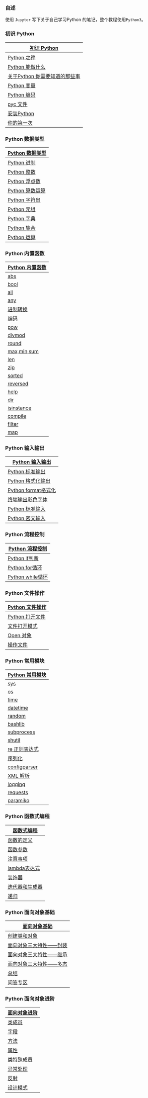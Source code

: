 ### 自述
使用 `Jupyter` 写下关于自己学习Python 的笔记，整个教程使用`Python3`。

<div class="github-widget" data-repo="LiangXianSen/python_notebook"></div>

### 初识 Python

| [初识 Python](http://nbviewer.jupyter.org/github/LiangXianSen/python_notebook/blob/master/%E5%88%9D%E8%AF%86%20Python.ipynb#初识-Python) |
| ---------------------------------------- |
| [Python 之禅](http://nbviewer.jupyter.org/github/LiangXianSen/python_notebook/blob/master/%E5%88%9D%E8%AF%86%20Python.ipynb#Python之禅) |
| [Python 能做什么](http://nbviewer.jupyter.org/github/LiangXianSen/python_notebook/blob/master/%E5%88%9D%E8%AF%86%20Python.ipynb#Python-能做什么) |
| [关于Python 你需要知道的那些事](http://nbviewer.jupyter.org/github/LiangXianSen/python_notebook/blob/master/%E5%88%9D%E8%AF%86%20Python.ipynb#语法要求) |
| [Python 变量](http://nbviewer.jupyter.org/github/LiangXianSen/python_notebook/blob/master/%E5%88%9D%E8%AF%86%20Python.ipynb#变量) |
| [Python 编码](http://nbviewer.jupyter.org/github/LiangXianSen/python_notebook/blob/master/%E5%88%9D%E8%AF%86%20Python.ipynb#编码) |
| [pyc 文件](http://nbviewer.jupyter.org/github/LiangXianSen/python_notebook/blob/master/%E5%88%9D%E8%AF%86%20Python.ipynb#pyc文件) |
| [安装Python](http://nbviewer.jupyter.org/github/LiangXianSen/python_notebook/blob/master/%E5%88%9D%E8%AF%86%20Python.ipynb#安装Python) |
| [你的第一次](http://nbviewer.jupyter.org/github/LiangXianSen/python_notebook/blob/master/%E5%88%9D%E8%AF%86%20Python.ipynb#开始Python) |



### Python 数据类型

| [Python 数据类型](http://nbviewer.jupyter.org/github/LiangXianSen/python_notebook/blob/master/Python%20%E6%95%B0%E6%8D%AE%E7%B1%BB%E5%9E%8B.ipynb#Python-%E6%95%B0%E6%8D%AE%E7%B1%BB%E5%9E%8B) |
| ---------------------------------------- |
| [Python 进制](http://nbviewer.jupyter.org/github/LiangXianSen/python_notebook/blob/master/Python%20%E6%95%B0%E6%8D%AE%E7%B1%BB%E5%9E%8B.ipynb#进制) |
| [Python 整数](http://nbviewer.jupyter.org/github/LiangXianSen/python_notebook/blob/master/Python%20%E6%95%B0%E6%8D%AE%E7%B1%BB%E5%9E%8B.ipynb#整数) |
| [Python 浮点数](http://nbviewer.jupyter.org/github/LiangXianSen/python_notebook/blob/master/Python%20%E6%95%B0%E6%8D%AE%E7%B1%BB%E5%9E%8B.ipynb#浮点型) |
| [Python 算数运算](http://nbviewer.jupyter.org/github/LiangXianSen/python_notebook/blob/master/Python%20%E6%95%B0%E6%8D%AE%E7%B1%BB%E5%9E%8B.ipynb#算数运算) |
| [Python 字符串](http://nbviewer.jupyter.org/github/LiangXianSen/python_notebook/blob/master/Python%20%E6%95%B0%E6%8D%AE%E7%B1%BB%E5%9E%8B.ipynb#字符串) |
| [Python 元组](http://nbviewer.jupyter.org/github/LiangXianSen/python_notebook/blob/master/Python%20%E6%95%B0%E6%8D%AE%E7%B1%BB%E5%9E%8B.ipynb#元组) |
| [Python 字典](http://nbviewer.jupyter.org/github/LiangXianSen/python_notebook/blob/master/Python%20%E6%95%B0%E6%8D%AE%E7%B1%BB%E5%9E%8B.ipynb#字典) |
| [Python 集合](http://nbviewer.jupyter.org/github/LiangXianSen/python_notebook/blob/master/Python%20%E6%95%B0%E6%8D%AE%E7%B1%BB%E5%9E%8B.ipynb#集合) |
| [Python 运算](http://nbviewer.jupyter.org/github/LiangXianSen/python_notebook/blob/master/Python%20%E6%95%B0%E6%8D%AE%E7%B1%BB%E5%9E%8B.ipynb#运算) |



### Python 内置函数

| [Python 内置函数](http://nbviewer.jupyter.org/github/LiangXianSen/python_notebook/blob/master/Python%20%E5%86%85%E7%BD%AE%E5%87%BD%E6%95%B0.ipynb#Python-内置函数) |
| ---------------------------------------- |
| [abs](http://nbviewer.jupyter.org/github/LiangXianSen/python_notebook/blob/master/Python%20%E5%86%85%E7%BD%AE%E5%87%BD%E6%95%B0.ipynb#abs) |
| [bool](http://nbviewer.jupyter.org/github/LiangXianSen/python_notebook/blob/master/Python%20%E5%86%85%E7%BD%AE%E5%87%BD%E6%95%B0.ipynb#bool) |
| [all](http://nbviewer.jupyter.org/github/LiangXianSen/python_notebook/blob/master/Python%20%E5%86%85%E7%BD%AE%E5%87%BD%E6%95%B0.ipynb#all) |
| [any](http://nbviewer.jupyter.org/github/LiangXianSen/python_notebook/blob/master/Python%20%E5%86%85%E7%BD%AE%E5%87%BD%E6%95%B0.ipynb#any) |
| [进制转换](http://nbviewer.jupyter.org/github/LiangXianSen/python_notebook/blob/master/Python%20%E5%86%85%E7%BD%AE%E5%87%BD%E6%95%B0.ipynb#进制转换) |
| [编码](http://nbviewer.jupyter.org/github/LiangXianSen/python_notebook/blob/master/Python%20%E5%86%85%E7%BD%AE%E5%87%BD%E6%95%B0.ipynb#编码) |
| [pow](http://nbviewer.jupyter.org/github/LiangXianSen/python_notebook/blob/master/Python%20%E5%86%85%E7%BD%AE%E5%87%BD%E6%95%B0.ipynb#pow) |
| [divmod](http://nbviewer.jupyter.org/github/LiangXianSen/python_notebook/blob/master/Python%20%E5%86%85%E7%BD%AE%E5%87%BD%E6%95%B0.ipynb#divmod) |
| [round](http://nbviewer.jupyter.org/github/LiangXianSen/python_notebook/blob/master/Python%20%E5%86%85%E7%BD%AE%E5%87%BD%E6%95%B0.ipynb#round) |
| [max,min,sum](http://nbviewer.jupyter.org/github/LiangXianSen/python_notebook/blob/master/Python%20%E5%86%85%E7%BD%AE%E5%87%BD%E6%95%B0.ipynb#max,min,sum) |
| [len](http://nbviewer.jupyter.org/github/LiangXianSen/python_notebook/blob/master/Python%20%E5%86%85%E7%BD%AE%E5%87%BD%E6%95%B0.ipynb#len) |
| [zip](http://nbviewer.jupyter.org/github/LiangXianSen/python_notebook/blob/master/Python%20%E5%86%85%E7%BD%AE%E5%87%BD%E6%95%B0.ipynb#zip) |
| [sorted](http://nbviewer.jupyter.org/github/LiangXianSen/python_notebook/blob/master/Python%20%E5%86%85%E7%BD%AE%E5%87%BD%E6%95%B0.ipynb#sorted) |
| [reversed](http://nbviewer.jupyter.org/github/LiangXianSen/python_notebook/blob/master/Python%20%E5%86%85%E7%BD%AE%E5%87%BD%E6%95%B0.ipynb#reversed) |
| [help](http://nbviewer.jupyter.org/github/LiangXianSen/python_notebook/blob/master/Python%20%E5%86%85%E7%BD%AE%E5%87%BD%E6%95%B0.ipynb#help) |
| [dir](http://nbviewer.jupyter.org/github/LiangXianSen/python_notebook/blob/master/Python%20%E5%86%85%E7%BD%AE%E5%87%BD%E6%95%B0.ipynb#dir) |
| [isinstance](http://nbviewer.jupyter.org/github/LiangXianSen/python_notebook/blob/master/Python%20%E5%86%85%E7%BD%AE%E5%87%BD%E6%95%B0.ipynb#isinstance) |
| [compile](http://nbviewer.jupyter.org/github/LiangXianSen/python_notebook/blob/master/Python%20%E5%86%85%E7%BD%AE%E5%87%BD%E6%95%B0.ipynb#compile) |
| [filter](http://nbviewer.jupyter.org/github/LiangXianSen/python_notebook/blob/master/Python%20%E5%86%85%E7%BD%AE%E5%87%BD%E6%95%B0.ipynb#filter) |
| [map](http://nbviewer.jupyter.org/github/LiangXianSen/python_notebook/blob/master/Python%20%E5%86%85%E7%BD%AE%E5%87%BD%E6%95%B0.ipynb#map) |



### Python 输入输出

| [Python 输入输出](http://nbviewer.jupyter.org/github/LiangXianSen/python_notebook/blob/master/Python%20%E8%BE%93%E5%85%A5%E8%BE%93%E5%87%BA.ipynb#%E6%A0%87%E5%87%86%E8%BE%93%E5%87%BA) |
| ---------------------------------------- |
| [Python 标准输出](http://nbviewer.jupyter.org/github/LiangXianSen/python_notebook/blob/master/Python%20%E8%BE%93%E5%85%A5%E8%BE%93%E5%87%BA.ipynb#标准输出) |
| [Python 格式化输出](http://nbviewer.jupyter.org/github/LiangXianSen/python_notebook/blob/master/Python%20%E8%BE%93%E5%85%A5%E8%BE%93%E5%87%BA.ipynb#"%"-百分号格式化) |
| [Python format格式化](http://nbviewer.jupyter.org/github/LiangXianSen/python_notebook/blob/master/Python%20%E8%BE%93%E5%85%A5%E8%BE%93%E5%87%BA.ipynb#Format-格式化) |
| [终端输出彩色字体](http://nbviewer.jupyter.org/github/LiangXianSen/python_notebook/blob/master/Python%20%E8%BE%93%E5%85%A5%E8%BE%93%E5%87%BA.ipynb#终端输出彩色字体) |
| [Python 标准输入](http://nbviewer.jupyter.org/github/LiangXianSen/python_notebook/blob/master/Python%20%E8%BE%93%E5%85%A5%E8%BE%93%E5%87%BA.ipynb#用户输入) |
| [Python 密文输入](http://nbviewer.jupyter.org/github/LiangXianSen/python_notebook/blob/master/Python%20%E8%BE%93%E5%85%A5%E8%BE%93%E5%87%BA.ipynb#密文输入) |



### Python 流程控制

| [Python 流程控制](http://nbviewer.jupyter.org/github/LiangXianSen/python_notebook/blob/master/Python%20%E6%B5%81%E7%A8%8B%E6%8E%A7%E5%88%B6.ipynb#if-%E6%9D%A1%E4%BB%B6%E5%88%A4%E6%96%AD) |
| ---------------------------------------- |
| [Python if判断](http://nbviewer.jupyter.org/github/LiangXianSen/python_notebook/blob/master/Python%20%E6%B5%81%E7%A8%8B%E6%8E%A7%E5%88%B6.ipynb#if-条件判断) |
| [Python for循环](http://nbviewer.jupyter.org/github/LiangXianSen/python_notebook/blob/master/Python%20%E6%B5%81%E7%A8%8B%E6%8E%A7%E5%88%B6.ipynb#for-循环) |
| [Python while循环](http://nbviewer.jupyter.org/github/LiangXianSen/python_notebook/blob/master/Python%20%E6%B5%81%E7%A8%8B%E6%8E%A7%E5%88%B6.ipynb#while-循环) |



### Python 文件操作

| [Python 文件操作](http://nbviewer.jupyter.org/github/LiangXianSen/python_notebook/blob/master/Python%20%E6%96%87%E4%BB%B6%E6%93%8D%E4%BD%9C.ipynb#%E6%89%93%E5%BC%80%E6%96%87%E4%BB%B6) |
| ---------------------------------------- |
| [Python 打开文件](http://nbviewer.jupyter.org/github/LiangXianSen/python_notebook/blob/master/Python%20%E6%96%87%E4%BB%B6%E6%93%8D%E4%BD%9C.ipynb#打开文件) |
| [文件打开模式](http://nbviewer.jupyter.org/github/LiangXianSen/python_notebook/blob/master/Python%20%E6%96%87%E4%BB%B6%E6%93%8D%E4%BD%9C.ipynb#打开文件模式) |
| [Open 对象](http://nbviewer.jupyter.org/github/LiangXianSen/python_notebook/blob/master/Python%20%E6%96%87%E4%BB%B6%E6%93%8D%E4%BD%9C.ipynb#open-对象) |
| [操作文件](http://nbviewer.jupyter.org/github/LiangXianSen/python_notebook/blob/master/Python%20%E6%96%87%E4%BB%B6%E6%93%8D%E4%BD%9C.ipynb#操作文件) |



### Python 常用模块

| [Python 常用模块](http://nbviewer.jupyter.org/github/LiangXianSen/python_notebook/blob/master/Python%20%E5%B8%B8%E7%94%A8%E6%A8%A1%E5%9D%97.ipynb#Python-%E5%B8%B8%E7%94%A8%E6%A8%A1%E5%9D%97) |
| ------------------------------------------------------------ |
| [sys](http://nbviewer.jupyter.org/github/LiangXianSen/python_notebook/blob/master/Python%20%E5%B8%B8%E7%94%A8%E6%A8%A1%E5%9D%97.ipynb#sys) |
| [os](http://nbviewer.jupyter.org/github/LiangXianSen/python_notebook/blob/master/Python%20%E5%B8%B8%E7%94%A8%E6%A8%A1%E5%9D%97.ipynb#os) |
| [time](http://nbviewer.jupyter.org/github/LiangXianSen/python_notebook/blob/master/Python%20%E5%B8%B8%E7%94%A8%E6%A8%A1%E5%9D%97.ipynb#time) |
| [datetime](http://nbviewer.jupyter.org/github/LiangXianSen/python_notebook/blob/master/Python%20%E5%B8%B8%E7%94%A8%E6%A8%A1%E5%9D%97.ipynb#datetime) |
| [random](http://nbviewer.jupyter.org/github/LiangXianSen/python_notebook/blob/master/Python%20%E5%B8%B8%E7%94%A8%E6%A8%A1%E5%9D%97.ipynb#random) |
| [bashlib](http://nbviewer.jupyter.org/github/LiangXianSen/python_notebook/blob/master/Python%20%E5%B8%B8%E7%94%A8%E6%A8%A1%E5%9D%97.ipynb#hashlib) |
| [subprocess](http://nbviewer.jupyter.org/github/LiangXianSen/python_notebook/blob/master/Python%20%E5%B8%B8%E7%94%A8%E6%A8%A1%E5%9D%97.ipynb#subprocess) |
| [shutil](http://nbviewer.jupyter.org/github/LiangXianSen/python_notebook/blob/master/Python%20%E5%B8%B8%E7%94%A8%E6%A8%A1%E5%9D%97.ipynb#shutil) |
| [re 正则表达式](http://nbviewer.jupyter.org/github/LiangXianSen/python_notebook/blob/master/Python%20%E5%B8%B8%E7%94%A8%E6%A8%A1%E5%9D%97.ipynb#re-%E6%AD%A3%E5%88%99%E8%A1%A8%E8%BE%BE%E5%BC%8F) |
| [序列化](http://nbviewer.jupyter.org/github/LiangXianSen/python_notebook/blob/master/Python%20%E5%B8%B8%E7%94%A8%E6%A8%A1%E5%9D%97.ipynb#python-%E5%BA%8F%E5%88%97%E5%8C%96) |
| [configparser](http://nbviewer.jupyter.org/github/LiangXianSen/python_notebook/blob/master/Python%20%E5%B8%B8%E7%94%A8%E6%A8%A1%E5%9D%97.ipynb#configparser) |
| [XML 解析](http://nbviewer.jupyter.org/github/LiangXianSen/python_notebook/blob/master/Python%20%E5%B8%B8%E7%94%A8%E6%A8%A1%E5%9D%97.ipynb#XML) |
| [logging](http://nbviewer.jupyter.org/github/LiangXianSen/python_notebook/blob/master/Python%20%E5%B8%B8%E7%94%A8%E6%A8%A1%E5%9D%97.ipynb#logging) |
| [requests](http://nbviewer.jupyter.org/github/LiangXianSen/python_notebook/blob/master/Python%20%E5%B8%B8%E7%94%A8%E6%A8%A1%E5%9D%97.ipynb#requests) |
| [paramiko](http://nbviewer.jupyter.org/github/LiangXianSen/python_notebook/blob/master/Python%20%E5%B8%B8%E7%94%A8%E6%A8%A1%E5%9D%97.ipynb#paramiko) |



### Python 函数式编程

| [函数式编程](http://nbviewer.jupyter.org/github/LiangXianSen/python_notebook/blob/master/Python%20%E5%87%BD%E6%95%B0%E5%BC%8F%E7%BC%96%E7%A8%8B.ipynb#%E5%87%BD%E6%95%B0%E5%BC%8F%E7%BC%96%E7%A8%8B) |
| ---------------------------------------- |
| [函数的定义](http://nbviewer.jupyter.org/github/LiangXianSen/python_notebook/blob/master/Python%20%E5%87%BD%E6%95%B0%E5%BC%8F%E7%BC%96%E7%A8%8B.ipynb#%E5%87%BD%E6%95%B0%E7%9A%84%E5%AE%9A%E4%B9%89) |
| [函数参数](http://nbviewer.jupyter.org/github/LiangXianSen/python_notebook/blob/master/Python%20%E5%87%BD%E6%95%B0%E5%BC%8F%E7%BC%96%E7%A8%8B.ipynb#%E6%99%AE%E9%80%9A%E5%8F%82%E6%95%B0%E4%BC%A0%E9%80%92) |
| [注意事项](http://nbviewer.jupyter.org/github/LiangXianSen/python_notebook/blob/master/Python%20%E5%87%BD%E6%95%B0%E5%BC%8F%E7%BC%96%E7%A8%8B.ipynb#%E6%B3%A8%E6%84%8F%E4%BA%8B%E9%A1%B9) |
| [lambda表达式](http://nbviewer.jupyter.org/github/LiangXianSen/python_notebook/blob/master/Python%20%E5%87%BD%E6%95%B0%E5%BC%8F%E7%BC%96%E7%A8%8B.ipynb#lambda%E8%A1%A8%E8%BE%BE%E5%BC%8F) |
| [装饰器](http://nbviewer.jupyter.org/github/LiangXianSen/python_notebook/blob/master/Python%20%E5%87%BD%E6%95%B0%E5%BC%8F%E7%BC%96%E7%A8%8B.ipynb#%E8%A3%85%E9%A5%B0%E5%99%A8) |
| [迭代器和生成器](http://nbviewer.jupyter.org/github/LiangXianSen/python_notebook/blob/master/Python%20%E5%87%BD%E6%95%B0%E5%BC%8F%E7%BC%96%E7%A8%8B.ipynb#%E8%BF%AD%E4%BB%A3%E5%99%A8%E5%92%8C%E7%94%9F%E6%88%90%E5%99%A8) |
| [递归](http://nbviewer.jupyter.org/github/LiangXianSen/python_notebook/blob/master/Python%20%E5%87%BD%E6%95%B0%E5%BC%8F%E7%BC%96%E7%A8%8B.ipynb#%E9%80%92%E5%BD%92) |



### Python 面向对象基础

| [面向对象基础](http://nbviewer.jupyter.org/github/LiangXianSen/python_notebook/blob/master/Python%20%E9%9D%A2%E5%90%91%E5%AF%B9%E8%B1%A1%E5%9F%BA%E7%A1%80.ipynb) |
| ---------------------------------------- |
| [创建类和对象](http://nbviewer.jupyter.org/github/LiangXianSen/python_notebook/blob/master/Python%20%E9%9D%A2%E5%90%91%E5%AF%B9%E8%B1%A1%E5%9F%BA%E7%A1%80.ipynb#%E5%88%9B%E5%BB%BA%E7%B1%BB%E5%92%8C%E5%AF%B9%E8%B1%A1) |
| [面向对象三大特性——封装](http://nbviewer.jupyter.org/github/LiangXianSen/python_notebook/blob/master/Python%20%E9%9D%A2%E5%90%91%E5%AF%B9%E8%B1%A1%E5%9F%BA%E7%A1%80.ipynb#%E5%B0%81%E8%A3%85) |
| [面向对象三大特性——继承](http://nbviewer.jupyter.org/github/LiangXianSen/python_notebook/blob/master/Python%20%E9%9D%A2%E5%90%91%E5%AF%B9%E8%B1%A1%E5%9F%BA%E7%A1%80.ipynb#%E7%BB%A7%E6%89%BF) |
| [面向对象三大特性——多态](http://nbviewer.jupyter.org/github/LiangXianSen/python_notebook/blob/master/Python%20%E9%9D%A2%E5%90%91%E5%AF%B9%E8%B1%A1%E5%9F%BA%E7%A1%80.ipynb#%E5%A4%9A%E6%80%81) |
| [总结](http://nbviewer.jupyter.org/github/LiangXianSen/python_notebook/blob/master/Python%20%E9%9D%A2%E5%90%91%E5%AF%B9%E8%B1%A1%E5%9F%BA%E7%A1%80.ipynb#%E6%80%BB%E7%BB%93) |
| [问答专区](http://nbviewer.jupyter.org/github/LiangXianSen/python_notebook/blob/master/Python%20%E9%9D%A2%E5%90%91%E5%AF%B9%E8%B1%A1%E5%9F%BA%E7%A1%80.ipynb#%E9%97%AE%E7%AD%94%E4%B8%93%E5%8C%BA) |



### Python 面向对象进阶

| [面向对象进阶](http://nbviewer.jupyter.org/github/LiangXianSen/python_notebook/blob/master/Python%20%E9%9D%A2%E5%90%91%E5%AF%B9%E8%B1%A1%E8%BF%9B%E9%98%B6.ipynb) |
| ------------------------------------------------------------ |
| [类成员](http://nbviewer.jupyter.org/github/LiangXianSen/python_notebook/blob/master/Python%20%E9%9D%A2%E5%90%91%E5%AF%B9%E8%B1%A1%E8%BF%9B%E9%98%B6.ipynb#%E7%B1%BB%E6%88%90%E5%91%98) |
| [字段](http://nbviewer.jupyter.org/github/LiangXianSen/python_notebook/blob/master/Python%20%E9%9D%A2%E5%90%91%E5%AF%B9%E8%B1%A1%E8%BF%9B%E9%98%B6.ipynb#%E5%AD%97%E6%AE%B5) |
| [方法](http://nbviewer.jupyter.org/github/LiangXianSen/python_notebook/blob/master/Python%20%E9%9D%A2%E5%90%91%E5%AF%B9%E8%B1%A1%E8%BF%9B%E9%98%B6.ipynb#%E6%96%B9%E6%B3%95) |
| [属性](http://nbviewer.jupyter.org/github/LiangXianSen/python_notebook/blob/master/Python%20%E9%9D%A2%E5%90%91%E5%AF%B9%E8%B1%A1%E8%BF%9B%E9%98%B6.ipynb#%E5%B1%9E%E6%80%A7) |
| [类特殊成员](http://nbviewer.jupyter.org/github/LiangXianSen/python_notebook/blob/master/Python%20%E9%9D%A2%E5%90%91%E5%AF%B9%E8%B1%A1%E8%BF%9B%E9%98%B6.ipynb#%E7%B1%BB%E7%89%B9%E6%AE%8A%E6%88%90%E5%91%98) |
| [异常处理](http://nbviewer.jupyter.org/github/LiangXianSen/python_notebook/blob/master/Python%20%E9%9D%A2%E5%90%91%E5%AF%B9%E8%B1%A1%E8%BF%9B%E9%98%B6.ipynb#%E5%BC%82%E5%B8%B8%E5%A4%84%E7%90%86) |
| [反射](http://nbviewer.jupyter.org/github/LiangXianSen/python_notebook/blob/master/Python%20%E9%9D%A2%E5%90%91%E5%AF%B9%E8%B1%A1%E8%BF%9B%E9%98%B6.ipynb#%E5%8F%8D%E5%B0%84) |
| [设计模式](http://nbviewer.jupyter.org/github/LiangXianSen/python_notebook/blob/master/Python%20%E9%9D%A2%E5%90%91%E5%AF%B9%E8%B1%A1%E8%BF%9B%E9%98%B6.ipynb#%E8%AE%BE%E8%AE%A1%E6%A8%A1%E5%BC%8F) |
